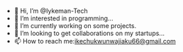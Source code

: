 - 👋 Hi, I’m @Iykeman-Tech
- 👀 I’m interested in programming...
- 🌱 I’m currently working on some projects.
- 💞️ I’m looking to get collaborations on my startups...
- 📫 How to reach me:ikechukwunwajiaku66@gmail.com
<!---
Iykeman-Tech/Iykeman-Tech is a ✨ special ✨ repository because its `README.md` (this file) appears on your GitHub profile.
You can click the Preview link to take a look at your changes.
--->
